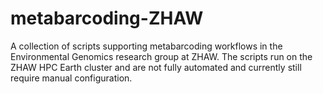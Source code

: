 # metabarcoding-ZHAW
A collection of scripts supporting metabarcoding workflows in the Environmental Genomics research group at ZHAW. The scripts run on the ZHAW HPC Earth cluster and are not fully automated and currently still require manual configuration.
